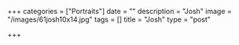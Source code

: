 +++
categories = ["Portraits"]
date = ""
description = "Josh"
image = "/images/61josh10x14.jpg"
tags = []
title = "Josh"
type = "post"

+++

